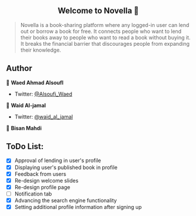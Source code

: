 <h2 align="center">Welcome to Novella 👋</h2>


> Novella is a book-sharing platform where any logged-in user can lend out or borrow a book for free. It connects people who want to lend their books away to people who want to read a book without buying it. It breaks the financial barrier that discourages people from expanding their knowledge.

## Author

👤 **Waed Ahmad Alsoufl**

- Twitter: [@Alsoufi_Waed](https://twitter.com/Alsoufi_Waed)

👤 **Waid Al-jamal**

- Twitter: [@waid_al_jamal](https://twitter.com/HosnyMew)

👤 **Bisan Mahdi**


## ToDo List:

- [x] Approval of lending in user's profile
- [x] Displaying user's published book in profile 
- [x] Feedback from users 
- [x] Re-design welcome slides 
- [x] Re-design profile page
- [ ] Notification tab 
- [x] Advancing the search engine functionality
- [x] Setting additional profile information after signing up
